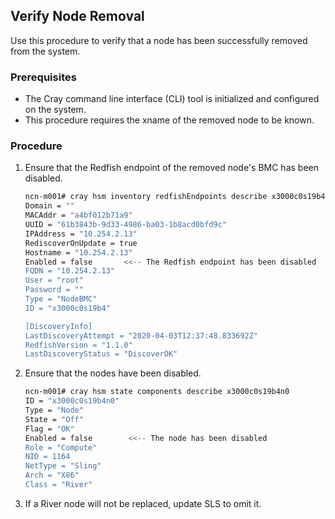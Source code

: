 ## Verify Node Removal

Use this procedure to verify that a node has been successfully removed from the system.

### Prerequisites

-   The Cray command line interface \(CLI\) tool is initialized and configured on the system.
-   This procedure requires the xname of the removed node to be known.

### Procedure

1.  Ensure that the Redfish endpoint of the removed node's BMC has been disabled.

    ```bash
    ncn-m001# cray hsm inventory redfishEndpoints describe x3000c0s19b4
    Domain = ""
    MACAddr = "a4bf012b71a9"
    UUID = "61b3843b-9d33-4986-ba03-1b8acd0bfd9c"
    IPAddress = "10.254.2.13"
    RediscoverOnUpdate = true
    Hostname = "10.254.2.13"
    Enabled = false       <<-- The Redfish endpoint has been disabled
    FQDN = "10.254.2.13"
    User = "root"
    Password = ""
    Type = "NodeBMC"
    ID = "x3000c0s19b4"

    [DiscoveryInfo]
    LastDiscoveryAttempt = "2020-04-03T12:37:48.833692Z"
    RedfishVersion = "1.1.0"
    LastDiscoveryStatus = "DiscoverOK"
    ```

2.  Ensure that the nodes have been disabled.

    ```bash
    ncn-m001# cray hsm state components describe x3000c0s19b4n0
    ID = "x3000c0s19b4n0"
    Type = "Node"
    State = "Off"
    Flag = "OK"
    Enabled = false        <<-- The node has been disabled
    Role = "Compute"
    NID = 1164
    NetType = "Sling"
    Arch = "X86"
    Class = "River"
    ```

3.  If a River node will not be replaced, update SLS to omit it.



